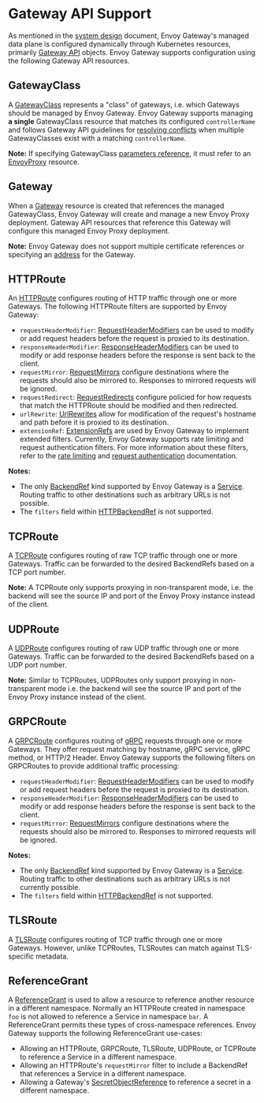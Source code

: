 # Gateway API Support

As mentioned in the [system design][] document, Envoy Gateway's managed data plane is configured dynamically through
Kubernetes resources, primarily [Gateway API][] objects. Envoy Gateway supports configuration using the following Gateway API resources.

## GatewayClass

A [GatewayClass][] represents a "class" of gateways, i.e. which Gateways should be managed by Envoy Gateway.
Envoy Gateway supports managing __a single__ GatewayClass resource that matches its configured `controllerName` and
follows Gateway API guidelines for [resolving conflicts][] when multiple GatewayClasses exist with a matching
`controllerName`.

__Note:__ If specifying GatewayClass [parameters reference][], it must refer to an [EnvoyProxy][] resource.

## Gateway

When a [Gateway][] resource is created that references the managed GatewayClass, Envoy Gateway will create and manage a
new Envoy Proxy deployment. Gateway API resources that reference this Gateway will configure this managed Envoy Proxy
deployment.

__Note:__ Envoy Gateway does not support multiple certificate references or specifying an [address][] for the Gateway.

## HTTPRoute

An [HTTPRoute][] configures routing of HTTP traffic through one or more Gateways. The following HTTPRoute filters are
supported by Envoy Gateway:

- `requestHeaderModifier`: [RequestHeaderModifiers](https://gateway-api.sigs.k8s.io/references/spec/#gateway.networking.k8s.io/v1beta1.HTTPRouteFilter)
  can be used to modify or add request headers before the request is proxied to its destination.
- `responseHeaderModifier`: [ResponseHeaderModifiers](https://gateway-api.sigs.k8s.io/references/spec/#gateway.networking.k8s.io/v1beta1.HTTPRouteFilter)
  can be used to modify or add response headers before the response is sent back to the client.
- `requestMirror`: [RequestMirrors](https://gateway-api.sigs.k8s.io/references/spec/#gateway.networking.k8s.io/v1beta1.HTTPRouteFilter)
  configure destinations where the requests should also be mirrored to. Responses to mirrored requests will be ignored.
- `requestRedirect`: [RequestRedirects](https://gateway-api.sigs.k8s.io/references/spec/#gateway.networking.k8s.io/v1beta1.HTTPRouteFilter)
  configure policied for how requests that match the HTTPRoute should be modified and then redirected.
- `urlRewrite`: [UrlRewrites](https://gateway-api.sigs.k8s.io/references/spec/#gateway.networking.k8s.io/v1beta1.HTTPRouteFilter)
  allow for modification of the request's hostname and path before it is proxied to its destination.
- `extensionRef`: [ExtensionRefs][] are used by Envoy Gateway to implement extended filters. Currently, Envoy Gateway
  supports rate limiting and request authentication filters. For more information about these filters, refer to the
  [rate limiting][] and [request authentication][] documentation.

__Notes:__
- The only [BackendRef][] kind supported by Envoy Gateway is a [Service][]. Routing traffic to other destinations such
  as arbitrary URLs is not possible.
- The `filters` field within [HTTPBackendRef][] is not supported.

## TCPRoute

A [TCPRoute][] configures routing of raw TCP traffic through one or more Gateways. Traffic can be forwarded to the
desired BackendRefs based on a TCP port number.

__Note:__ A TCPRoute only supports proxying in non-transparent mode, i.e. the backend will see the source IP and port of
the Envoy Proxy instance instead of the client.

## UDPRoute

A [UDPRoute][] configures routing of raw UDP traffic through one or more Gateways. Traffic can be forwarded to the
desired BackendRefs based on a UDP port number.

__Note:__ Similar to TCPRoutes, UDPRoutes only support proxying in non-transparent mode i.e. the backend will see the
source IP and port of the Envoy Proxy instance instead of the client.

## GRPCRoute

A [GRPCRoute][] configures routing of [gRPC][] requests through one or more Gateways. They offer request matching by
hostname, gRPC service, gRPC method, or HTTP/2 Header. Envoy Gateway supports the following filters on GRPCRoutes to
provide additional traffic processing:

- `requestHeaderModifier`: [RequestHeaderModifiers](https://gateway-api.sigs.k8s.io/references/spec/#gateway.networking.k8s.io/v1alpha2.GRPCRouteFilter)
  can be used to modify or add request headers before the request is proxied to its destination.
- `responseHeaderModifier`: [ResponseHeaderModifiers](https://gateway-api.sigs.k8s.io/references/spec/#gateway.networking.k8s.io/v1alpha2.GRPCRouteFilter)
  can be used to modify or add response headers before the response is sent back to the client.
- `requestMirror`: [RequestMirrors](https://gateway-api.sigs.k8s.io/references/spec/#gateway.networking.k8s.io/v1alpha2.GRPCRouteFilter)
  configure destinations where the requests should also be mirrored to. Responses to mirrored requests will be ignored.

__Notes:__
- The only [BackendRef][grpc-filter] kind supported by Envoy Gateway is a [Service][]. Routing traffic to other
  destinations such as arbitrary URLs is not currently possible.
- The `filters` field within [HTTPBackendRef][] is not supported.

## TLSRoute

A [TLSRoute][] configures routing of TCP traffic through one or more Gateways. However, unlike TCPRoutes, TLSRoutes
can match against TLS-specific metadata.

## ReferenceGrant

A [ReferenceGrant][] is used to allow a resource to reference another resource in a different namespace. Normally an
HTTPRoute created in namespace `foo` is not allowed to reference a Service in namespace `bar`. A ReferenceGrant permits
these types of cross-namespace references. Envoy Gateway supports the following ReferenceGrant use-cases:

- Allowing an HTTPRoute, GRPCRoute, TLSRoute, UDPRoute, or TCPRoute to reference a Service in a different namespace.
- Allowing an HTTPRoute's `requestMirror` filter to include a BackendRef that references a Service in a different
  namespace.
- Allowing a Gateway's [SecretObjectReference][] to reference a secret in a different namespace.

[system design]: https://gateway.envoyproxy.io/latest/design/system-design.html
[Gateway API]: https://gateway-api.sigs.k8s.io/
[GatewayClass]: https://gateway-api.sigs.k8s.io/references/spec/#gateway.networking.k8s.io/v1beta1.GatewayClass
[parameters reference]: https://gateway-api.sigs.k8s.io/references/spec/#gateway.networking.k8s.io/v1beta1.ParametersReference
[Gateway]: https://gateway-api.sigs.k8s.io/references/spec/#gateway.networking.k8s.io/v1beta1.Gateway
[address]: https://gateway-api.sigs.k8s.io/references/spec/#gateway.networking.k8s.io/v1beta1.GatewayAddress
[HTTPRoute]: https://gateway-api.sigs.k8s.io/references/spec/#gateway.networking.k8s.io/v1beta1.HTTPRoute
[Service]: https://kubernetes.io/docs/concepts/services-networking/service/
[BackendRef]: https://gateway-api.sigs.k8s.io/references/spec/#gateway.networking.k8s.io/v1beta1.BackendRef
[HTTPBackendRef]: https://gateway-api.sigs.k8s.io/references/spec/#gateway.networking.k8s.io/v1beta1.HTTPBackendRef
[TCPRoute]: https://gateway-api.sigs.k8s.io/references/spec/#gateway.networking.k8s.io/v1alpha2.TCPRoute
[UDPRoute]: https://gateway-api.sigs.k8s.io/references/spec/#gateway.networking.k8s.io/v1alpha2.UDPRoute
[GRPCRoute]: https://gateway-api.sigs.k8s.io/references/spec/#gateway.networking.k8s.io/v1alpha2.GRPCRoute
[gRPC]: https://grpc.io/
[TLSRoute]: https://gateway-api.sigs.k8s.io/references/spec/#gateway.networking.k8s.io/v1alpha2.TLSRoute
[ReferenceGrant]: https://gateway-api.sigs.k8s.io/references/spec/#gateway.networking.k8s.io%2fv1beta1.ReferenceGrant
[SecretObjectReference]: https://gateway-api.sigs.k8s.io/references/spec/#gateway.networking.k8s.io/v1beta1.SecretObjectReference
[rate limiting]: https://gateway.envoyproxy.io/latest/user/rate-limit.html
[request authentication]: https://gateway.envoyproxy.io/latest/user/authn.html
[EnvoyProxy]: https://gateway.envoyproxy.io/latest/api/config_types.html#envoyproxy
[resolving conflicts]: https://gateway-api.sigs.k8s.io/concepts/guidelines/?h=conflict#conflicts
[ExtensionRefs]: https://gateway-api.sigs.k8s.io/references/spec/#gateway.networking.k8s.io/v1beta1.HTTPRouteFilterType
[grpc-filter]: https://gateway-api.sigs.k8s.io/references/spec/#gateway.networking.k8s.io/v1alpha2.GRPCRouteFilter
